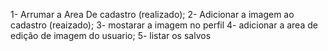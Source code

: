 1- Arrumar a Area De cadastro (realizado);
2- Adicionar a imagem ao cadastro (reaizado); 
3- mostarar a imagem no perfil
4- adicionar a area de edição de imagem do usuario; 
5- listar os salvos

